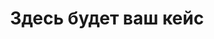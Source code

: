 ---
title: Здесь будет ваш кейс
description: Добавьте ваш кейс на главную
imageSrc: /images/cases/img4.png
---